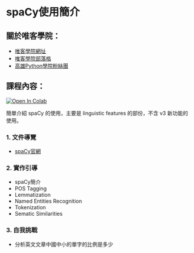 # spaCy使用簡介

## 關於唯客學院：

* [唯客學院網址](https://www.victorgau.com)
* [唯客學院部落格](https://victorgau.com/blog/)
* [高雄Python學院粉絲團](https://www.facebook.com/KHPYAcademy/)

## 課程內容：

[![Open In Colab](https://colab.research.google.com/assets/colab-badge.svg)](https://colab.research.google.com/github/victorgau/khpy_spacy_intro/)

簡單介紹 spaCy 的使用，主要是 linguistic features 的部份，不含 v3 新功能的使用。

### 1. 文件導覽

* [spaCy官網](https://spacy.io/)

### 2. 實作引導

* spaCy簡介
* POS Tagging
* Lemmatization
* Named Entities Recognition
* Tokenization
* Sematic Similarities

### 3. 自我挑戰

* 分析英文文章中國中小的單字的比例是多少

